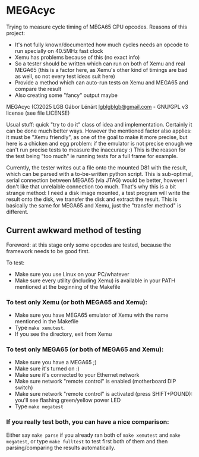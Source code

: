 # MEGAcyc

Trying to measure cycle timing of MEGA65 CPU opcodes. Reasons of this project:

* It's not fully known/documented how much cycles needs an opcode to run specially on 40.5MHz fast clock
* Xemu has problems because of this (no exact info)
* So a tester should be written which can run on both of Xemu and real MEGA65
  (this is a factor here, as Xemu's other kind of timings are bad as well, so not every test ideas suit here)
* Provide a method which can auto-run tests on Xemu and MEGA65 and compare the result
* Also creating some "fancy" output maybe

MEGAcyc (C)2025 LGB Gábor Lénárt lgblgblgb@gmail.com - GNU/GPL v3 license (see file LICENSE)

Usual stuff: quick "try to do it" class of idea and implementation. Certainly it can be done much better ways.
However the mentioned factor also applies: it must be "Xemu friendly", as one of the goal to make it more
precise, but here is a chicken and egg problem: if the emulator is not precise enough we can't run precise
tests to measure the inaccuracy :) This is the reason for the test being "too much" ie running tests for
a full frame for example.

Currently, the tester writes out a file onto the mounted D81 with the result, which can be parsed with
a to-be-written python script. This is sub-optimal, serial connection between MEGA65 (via JTAG) would be
better, however I don't like that unrelaible connection too much. That's why this is a bit strange method:
I need a disk image mounted, a test program will write the result onto the disk, we transfer the disk
and extract the result. This is basically the same for MEGA65 and Xemu, just the "transfer method" is
different.

## Current awkward method of testing

Foreword: at this stage only some opcodes are tested, because the framework needs to be good first.

To test:

* Make sure you use Linux on your PC/whatever
* Make sure every utility (including Xemu) is available in your PATH mentioned at the beginning of the Makefile

### To test only Xemu (or both MEGA65 and Xemu):

* Make sure you have MEGA65 emulator of Xemu with the name mentioned in the Makefile
* Type `make xemutest`.
* If you see the directory, exit from Xemu

### To test only MEGA65 (or both of MEGA65 and Xemu):

* Make sure you have a MEGA65 ;)
* Make sure it's turned on :)
* Make sure it's connected to your Ethernet network
* Make sure network "remote control" is enabled (motherboard DIP switch)
* Make sure network "remote control" is activated (press SHIFT+POUND): you'll see flashing green/yellow power LED
* Type `make megatest`

### If you really test both, you can have a nice comparison:

Either say `make parse` if you already ran both of `make xemutest` and `make megatest`, or type `make fulltest`
to test first both of them and then parsing/comparing the results automatically.
